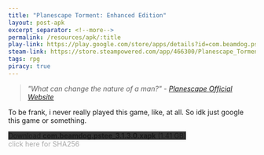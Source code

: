 ```yaml
---
title: "Planescape Torment: Enhanced Edition"
layout: post-apk
excerpt_separator: <!--more-->
permalink: /resources/apk/:title
play-link: https://play.google.com/store/apps/details?id=com.beamdog.pstee
steam-link: https://store.steampowered.com/app/466300/Planescape_Torment_Enhanced_Edition/
tags: rpg
piracy: true
---
```


> _"What can change the nature of a man?" - <a href="https://planescape.com/" target="_blank">Planescape Official Website</a>_

To be frank, i never really played this game, like, at all. So idk just google this game or something.

<div class="text-center">
    <a class="btn btn-dark btn-block w-100" onclick='apk("com.beamdog.pstee_3.1.3.0.xapk")' target="_blank" style="text-decoration: none; background-color: #333;"> Download <b>com.beamdog.pstee_3.1.3.0.xapk</b> (1.41 GB)</a>
</div>
<span onclick="javascript:this.innerHTML = '';" style="color:#0005;" class="text-center">click here for SHA256</span>

